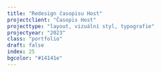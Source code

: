 ```yaml
---
title: "Redesign časopisu Host"
projectclient: "Časopis Host"
projecttype: "layout, vizuální styl, typografie"
projectyear: "2023"
class: "portfolio"
draft: false
index: 25
bgcolor: "#14141e"
---
```



